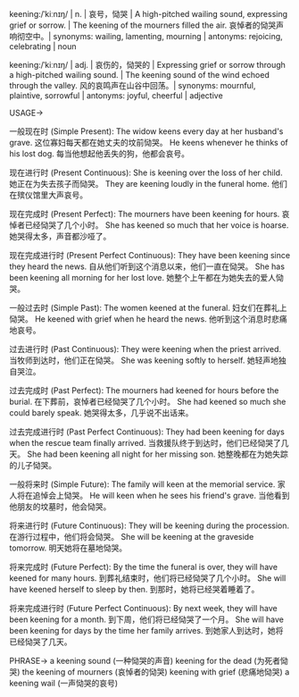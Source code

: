 keening:/ˈkiːnɪŋ/ | n. | 哀号，恸哭 | A high-pitched wailing sound, expressing grief or sorrow. |  The keening of the mourners filled the air. 哀悼者的恸哭声响彻空中。| synonyms: wailing, lamenting, mourning | antonyms: rejoicing, celebrating | noun

keening:/ˈkiːnɪŋ/ | adj. | 哀伤的，恸哭的 | Expressing grief or sorrow through a high-pitched wailing sound. | The keening sound of the wind echoed through the valley. 风的哀鸣声在山谷中回荡。| synonyms: mournful, plaintive, sorrowful | antonyms: joyful, cheerful | adjective


USAGE->

一般现在时 (Simple Present):
The widow keens every day at her husband's grave. 这位寡妇每天都在她丈夫的坟前恸哭。
He keens whenever he thinks of his lost dog. 每当他想起他丢失的狗，他都会哀号。

现在进行时 (Present Continuous):
She is keening over the loss of her child. 她正在为失去孩子而恸哭。
They are keening loudly in the funeral home. 他们在殡仪馆里大声哀号。

现在完成时 (Present Perfect):
The mourners have been keening for hours.  哀悼者已经恸哭了几个小时。
She has keened so much that her voice is hoarse. 她哭得太多，声音都沙哑了。

现在完成进行时 (Present Perfect Continuous):
They have been keening since they heard the news. 自从他们听到这个消息以来，他们一直在恸哭。
She has been keening all morning for her lost love. 她整个上午都在为她失去的爱人恸哭。

一般过去时 (Simple Past):
The women keened at the funeral. 妇女们在葬礼上恸哭。
He keened with grief when he heard the news. 他听到这个消息时悲痛地哀号。

过去进行时 (Past Continuous):
They were keening when the priest arrived.  当牧师到达时，他们正在恸哭。
She was keening softly to herself. 她轻声地独自哭泣。

过去完成时 (Past Perfect):
The mourners had keened for hours before the burial. 在下葬前，哀悼者已经恸哭了几个小时。
She had keened so much she could barely speak. 她哭得太多，几乎说不出话来。

过去完成进行时 (Past Perfect Continuous):
They had been keening for days when the rescue team finally arrived. 当救援队终于到达时，他们已经恸哭了几天。
She had been keening all night for her missing son. 她整晚都在为她失踪的儿子恸哭。

一般将来时 (Simple Future):
The family will keen at the memorial service. 家人将在追悼会上恸哭。
He will keen when he sees his friend's grave. 当他看到他朋友的坟墓时，他会恸哭。

将来进行时 (Future Continuous):
They will be keening during the procession.  在游行过程中，他们将会恸哭。
She will be keening at the graveside tomorrow. 明天她将在墓地恸哭。

将来完成时 (Future Perfect):
By the time the funeral is over, they will have keened for many hours. 到葬礼结束时，他们将已经恸哭了几个小时。
She will have keened herself to sleep by then. 到那时，她将已经哭着睡着了。

将来完成进行时 (Future Perfect Continuous):
By next week, they will have been keening for a month. 到下周，他们将已经恸哭了一个月。
She will have been keening for days by the time her family arrives. 到她家人到达时，她将已经恸哭了几天。



PHRASE->
a keening sound  (一种恸哭的声音)
keening for the dead (为死者恸哭)
the keening of mourners (哀悼者的恸哭)
keening with grief (悲痛地恸哭)
a keening wail (一声恸哭的哀号)
